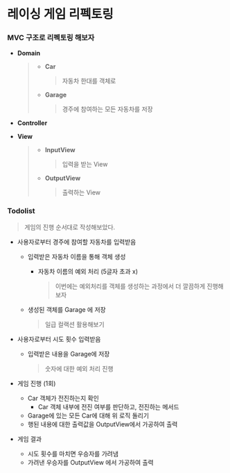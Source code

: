 # 레이싱 게임 리펙토링

### MVC 구조로 리펙토링 해보자

- **Domain**

  > - **Car**
  >
  >   > 자동차 한대를 객체로
  >
  > - **Garage**
  >
  >   > 경주에 참여하는 모든 자동차를 저장

- **Controller**

- **View**

  > - **InputView**
  >
  >   > 입력을 받는 View
  >
  > - **OutputView**
  >
  >   > 출력하는 View



### Todolist

> 게임의 진행 순서대로 작성해보았다.

- 사용자로부터 경주에 참여할 자동차를 입력받음

  - 입력받은 자동차 이름을 통해 객체 생성

    - 자동차 이름의 예외 처리 (5글자 초과 x)

      > 이번에는 예외처리를 객체를 생성하는 과정에서 더 깔끔하게 진행해보자

  - 생성된 객체를 Garage 에 저장

    > 일급 컬랙션 활용해보기

- 사용자로부터 시도 횟수 입력받음

  - 입력받은 내용을 Garage에 저장

    > 숫자에 대한 예외 처리 진행

- 게임 진행 (1회)

  - Car 객체가 전진하는지 확인
    - Car 객체 내부에 전진 여부를 판단하고, 전진하는 메서드
  - Garage에 있는 모든 Car에 대해 위 로직 돌리기
  - 행된 내용에 대한 출력값을 OutputView에서 가공하여 출력

- 게임 결과 

  - 시도 횟수를 마치면 우승자를 가려냄
  - 가려낸 우승자를 OutputView 에서 가공하여 출력
